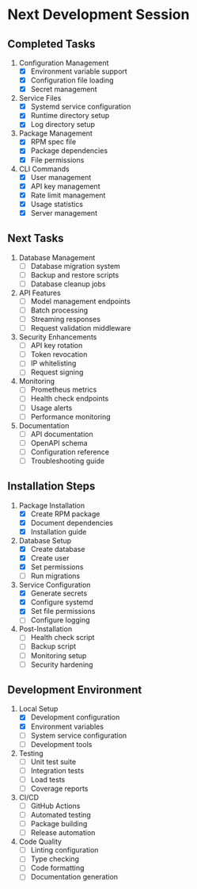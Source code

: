 # Next Development Session

## Completed Tasks

1. Configuration Management
   - [x] Environment variable support
   - [x] Configuration file loading
   - [x] Secret management

2. Service Files
   - [x] Systemd service configuration
   - [x] Runtime directory setup
   - [x] Log directory setup

3. Package Management
   - [x] RPM spec file
   - [x] Package dependencies
   - [x] File permissions

4. CLI Commands
   - [x] User management
   - [x] API key management
   - [x] Rate limit management
   - [x] Usage statistics
   - [x] Server management

## Next Tasks

1. Database Management
   - [ ] Database migration system
   - [ ] Backup and restore scripts
   - [ ] Database cleanup jobs

2. API Features
   - [ ] Model management endpoints
   - [ ] Batch processing
   - [ ] Streaming responses
   - [ ] Request validation middleware

3. Security Enhancements
   - [ ] API key rotation
   - [ ] Token revocation
   - [ ] IP whitelisting
   - [ ] Request signing

4. Monitoring
   - [ ] Prometheus metrics
   - [ ] Health check endpoints
   - [ ] Usage alerts
   - [ ] Performance monitoring

5. Documentation
   - [ ] API documentation
   - [ ] OpenAPI schema
   - [ ] Configuration reference
   - [ ] Troubleshooting guide

## Installation Steps

1. Package Installation
   - [x] Create RPM package
   - [x] Document dependencies
   - [x] Installation guide

2. Database Setup
   - [x] Create database
   - [x] Create user
   - [x] Set permissions
   - [ ] Run migrations

3. Service Configuration
   - [x] Generate secrets
   - [x] Configure systemd
   - [x] Set file permissions
   - [ ] Configure logging

4. Post-Installation
   - [ ] Health check script
   - [ ] Backup script
   - [ ] Monitoring setup
   - [ ] Security hardening

## Development Environment

1. Local Setup
   - [x] Development configuration
   - [x] Environment variables
   - [ ] System service configuration
   - [ ] Development tools

2. Testing
   - [ ] Unit test suite
   - [ ] Integration tests
   - [ ] Load tests
   - [ ] Coverage reports

3. CI/CD
   - [ ] GitHub Actions
   - [ ] Automated testing
   - [ ] Package building
   - [ ] Release automation

4. Code Quality
   - [ ] Linting configuration
   - [ ] Type checking
   - [ ] Code formatting
   - [ ] Documentation generation
